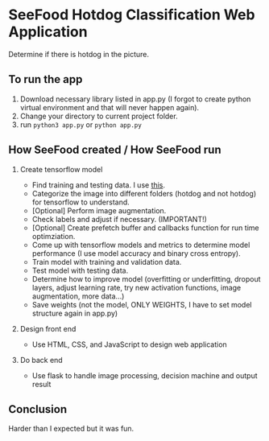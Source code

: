 # SeeFood Hotdog Classification Web Application
Determine if there is hotdog in the picture.

## To run the app

1. Download necessary library listed in app.py (I forgot to create python virtual environment and that will never happen again). 
2. Change your directory to current project folder.
3. run `python3 app.py` or `python app.py`

## How SeeFood created / How SeeFood run

1. Create tensorflow model
    - Find training and testing data. I use [this](https://www.kaggle.com/datasets/yashvrdnjain/hotdognothotdog).
    - Categorize the image into different folders (hotdog and not hotdog) for tensorflow to understand.
    - [Optional] Perform image augmentation. 
    - Check labels and adjust if necessary. (IMPORTANT!)
    - [Optional] Create prefetch buffer and callbacks function for run time optimziation.
    - Come up with tensorflow models and metrics to determine model performance (I use model accuracy and binary cross entropy).
    - Train model with training and validation data.
    - Test model with testing data.
    - Determine how to improve model (overfitting or underfitting, dropout layers, adjust learning rate, try new activation functions, image augmentation, more data...)
    - Save weights (not the model, ONLY WEIGHTS, I have to set model structure again in app.py)

2. Design front end 
    - Use HTML, CSS, and JavaScript to design web application 

3. Do back end
    - Use flask to handle image processing, decision machine and output result 


## Conclusion
Harder than I expected but it was fun. 
